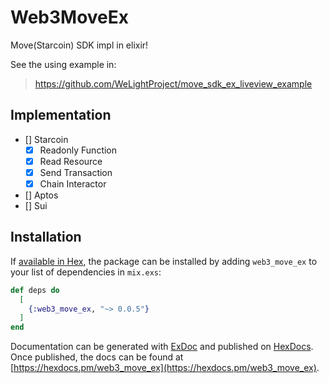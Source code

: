 # Web3MoveEx

Move(Starcoin) SDK impl in elixir!

See the using example in:

> https://github.com/WeLightProject/move_sdk_ex_liveview_example

## Implementation

- [] Starcoin
  - [x] Readonly Function
  - [x] Read Resource
  - [x] Send Transaction
  - [x] Chain Interactor
- [] Aptos
- [] Sui

## Installation

If [available in Hex](https://hex.pm/docs/publish), the package can be installed
by adding `web3_move_ex` to your list of dependencies in `mix.exs`:

```elixir
def deps do
  [
    {:web3_move_ex, "~> 0.0.5"}
  ]
end
```

Documentation can be generated with [ExDoc](https://github.com/elixir-lang/ex_doc)
and published on [HexDocs](https://hexdocs.pm). Once published, the docs can
be found at [https://hexdocs.pm/web3_move_ex](https://hexdocs.pm/web3_move_ex).

